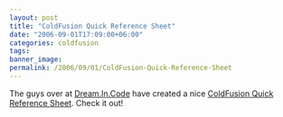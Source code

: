 ```yaml
---
layout: post
title: "ColdFusion Quick Reference Sheet"
date: "2006-09-01T17:09:00+06:00"
categories: coldfusion 
tags: 
banner_image: 
permalink: /2006/09/01/ColdFusion-Quick-Reference-Sheet
---
```


The guys over at <a href="http://www.dreamincode.net/">Dream.In.Code</a> have created a nice <a href="http://forums.dreamincode.net/showtopic18275.htm">ColdFusion  Quick Reference Sheet</a>. Check it out!